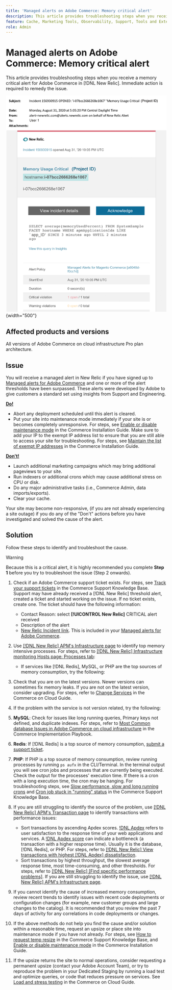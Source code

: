 ```yaml
---
title: 'Managed alerts on Adobe Commerce: Memory critical alert'
description: This article provides troubleshooting steps when you receive a memory critical alert for Adobe Commerce in [!DNL New Relic]. Immediate action is required to remedy the issue. 
feature: Cache, Marketing Tools, Observability, Support, Tools and External Services
role: Admin
---
```

# Managed alerts on Adobe Commerce: Memory critical alert

This article provides troubleshooting steps when you receive a memory critical alert for Adobe Commerce in [!DNL New Relic]. Immediate action is required to remedy the issue. 

![disc critical alert](../../assets/managed-alerts/memory-critical-magento-managed.png){width="500"}

## Affected products and versions

All versions of Adobe Commerce on cloud infrastructure Pro plan architecture.

## Issue

You will receive a managed alert in New Relic if you have signed up to [Managed alerts for Adobe Commerce](managed-alerts-for-magento-commerce.md) and one or more of the alert thresholds have been surpassed. These alerts were developed by Adobe to give customers a standard set using insights from Support and Engineering.

 <u> **Do!** </u>

* Abort any deployment scheduled until this alert is cleared.
* Put your site into maintenance mode immediately if your site is or becomes completely unresponsive. For steps, see [Enable or disable maintenance mode](https://experienceleague.adobe.com/en/docs/commerce-operations/installation-guide/tutorials/maintenance-mode) in the Commerce Installation Guide. Make sure to add your IP to the exempt IP address list to ensure that you are still able to access your site for troubleshooting. For steps, see [Maintain the list of exempt IP addresses](https://experienceleague.adobe.com/en/docs/commerce-operations/installation-guide/tutorials/maintenance-mode#maintain-the-list-of-exempt-ip-addresses) in the Commerce Installation Guide.

 <u>**Don't!**</u>

* Launch additional marketing campaigns which may bring additional pageviews to your site.
* Run indexers or additional crons which may cause additional stress on CPU or disk.
* Do any major administrative tasks (i.e., Commerce Admin, data imports/exports).
* Clear your cache.

Your site may become non-responsive, (if you are not already experiencing a site outage) if you do any of the "Don't" actions before you have investigated and solved the cause of the alert.

## Solution

Follow these steps to identify and troubleshoot the cause.

>[!WARNING]
>
>Because this is a critical alert, it is highly recommended you complete **Step 1** before you try to troubleshoot the issue (Step 2 onwards).

1. Check if an Adobe Commerce support ticket exists. For steps, see [Track your support tickets](https://experienceleague.adobe.com/en/docs/commerce-knowledge-base/kb/help-center-guide/magento-help-center-user-guide#track-support-case) in the Commerce Support Knowledge Base. Support may have already received a [!DNL New Relic] threshold alert, created a ticket and started working on the issue. If no ticket exists, create one. The ticket should have the following information:
    * Contact Reason: select **[!UICONTROL New Relic]** CRITICAL alert received
    * Description of the alert
    * [New Relic Incident link](https://docs.newrelic.com/docs/alerts-applied-intelligence/new-relic-alerts/alert-incidents/view-violation-event-details-incidents). This is included in your [Managed alerts for Adobe Commerce](managed-alerts-for-magento-commerce.md).

1. Use [[!DNL New Relic] APM's Infrastructure page](https://docs.newrelic.com/docs/infrastructure/infrastructure-ui-pages/infra-hosts-ui-page/) to identify top memory intensive processes. For steps, refer to [[!DNL New Relic] Infrastructure monitoring Hosts page: Processes tab](https://docs.newrelic.com/docs/infrastructure/infrastructure-ui-pages/infra-hosts-ui-page/#processes):
    * If services like [!DNL Redis], MySQL, or PHP are the top sources of memory consumption, try the following:
1. Check that you are on the latest versions. Newer versions can sometimes fix memory leaks. If you are not on the latest version, consider upgrading. For steps, refer to [Change Services](https://experienceleague.adobe.com/docs/commerce-cloud-service/user-guide/configure/service/services-yaml.html) in the Commerce on Cloud Guide.
1. If the problem with the service is not version related, try the following:
1. **MySQL**: Check for issues like long running queries, Primary keys not defined, and duplicate indexes. For steps, refer to [Most Common database Issues in Adobe Commerce on cloud infrastructure](https://experienceleague.adobe.com/docs/commerce-operations/implementation-playbook/best-practices/maintenance/resolve-database-performance-issues.html) in the Commerce Implementation Playbook.
1. **Redis**: If [!DNL Redis] is a top source of memory consumption, [submit a support ticket](https://experienceleague.adobe.com/en/docs/commerce-knowledge-base/kb/help-center-guide/magento-help-center-user-guide#support-case).
1. **PHP**: If PHP is a top source of memory consumption, review running processes by running `ps aufx` in the CLI/Terminal. In the terminal output you will see cron jobs and processes that are currently being executed. Check the output for the processes' execution time. If there is a cron with a long execution time, the cron may be hanging. For troubleshooting steps, see [Slow performance, slow and long running crons](https://experienceleague.adobe.com/en/docs/commerce-knowledge-base/kb/troubleshooting/miscellaneous/slow-performance-slow-and-long-running-crons) and [Cron job stuck in "running" status](https://experienceleague.adobe.com/en/docs/commerce-knowledge-base/kb/troubleshooting/miscellaneous/cron-job-is-stuck-in-running-status) in the Commerce Support Knowledge Base.
1. If you are still struggling to identify the source of the problem, use [[!DNL New Relic] APM's Transaction page](https://docs.newrelic.com/docs/apm/applications-menu/monitoring/transactions-page-find-specific-performance-problems) to identify transactions with performance issues:
    * Sort transactions by ascending Apdex scores. [!DNL Apdex](https://docs.newrelic.com/docs/apm/new-relic-apm/apdex/apdex-measure-user-satisfaction) refers to user satisfaction to the response time of your web applications and services. A [!DNL Apdex score](managed-alerts-for-magento-commerce-apdex-warning-alert.md) can indicate a bottleneck (a transaction with a higher response time). Usually it is the database, [!DNL  Redis], or PHP. For steps, refer to [[!DNL New Relic] View transactions with highest [!DNL Apdex] dissatisfaction](https://docs.newrelic.com/docs/apm/new-relic-apm/apdex/view-your-apdex-score#apdex-dissat).
    * Sort transactions by highest throughput, the slowest average response time, most time-consuming, and other thresholds. For steps, refer to [[!DNL New Relic] [Find specific performance problems]](https://docs.newrelic.com/docs/apm/applications-menu/monitoring/transactions-page-find-specific-performance-problems). If you are still struggling to identify the issue, use [[!DNL New Relic] APM's Infrastructure page](https://docs.newrelic.com/docs/infrastructure/infrastructure-ui-pages/infra-hosts-ui-page/).
1. If you cannot identify the cause of increased memory consumption, review recent trends to identify issues with recent code deployments or configuration changes (for example, new customer groups and large changes to the catalog). It is recommended that you review the past 7 days of activity for any correlations in code deployments or changes.
1. If the above methods do not help you find the cause and/or solution within a reasonable time, request an upsize or place site into maintenance mode if you have not already. For steps, see [How to request temp resize](https://experienceleague.adobe.com/en/docs/commerce-knowledge-base/kb/how-to/how-to-request-temporary-magento-upsize) in the Commerce Support Knowledge Base, and [Enable or disable maintenance mode](https://experienceleague.adobe.com/en/docs/commerce-operations/installation-guide/tutorials/maintenance-mode) in the Commerce Installation Guide.
1. If the upsize returns the site to normal operations, consider requesting a permanent upsize (contact your Adobe Account Team), or try to reproduce the problem in your Dedicated Staging by running a load test and optimize queries, or code that reduces pressure on services. See [Load and stress testing](https://experienceleague.adobe.com/en/docs/commerce-cloud-service/user-guide/develop/test/staging-and-production#load-and-stress-testing) in the Commerce on Cloud Guide.

